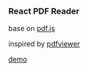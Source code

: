 ### React PDF Reader

base on [pdf.js](https://github.com/mozilla/pdf.js)

inspired by [pdfviewer](https://github.com/teambition/pdfviewer)

[demo](http://vagusx.github.io/pdf-reader/)
